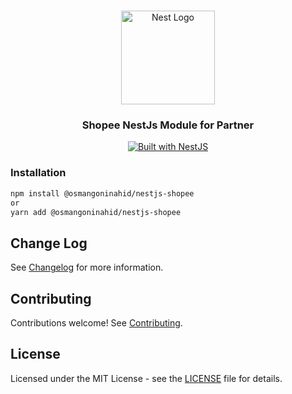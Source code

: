 <h1 align="center"></h1>

<div align="center">
  <a href="http://nestjs.com/" target="_blank">
    <img src="https://nestjs.com/img/logo_text.svg" width="150" alt="Nest Logo" />
  </a>
</div>

<h3 align="center">Shopee NestJs Module for Partner</h3>

<div align="center">
  <a href="https://nestjs.com" target="_blank">
    <img src="https://img.shields.io/badge/built%20with-NestJs-red.svg" alt="Built with NestJS">
  </a>
</div>

### Installation

```bash
npm install @osmangoninahid/nestjs-shopee
or
yarn add @osmangoninahid/nestjs-shopee
```

## Change Log

See [Changelog](CHANGELOG.md) for more information.

## Contributing

Contributions welcome! See [Contributing](CONTRIBUTING.md).


## License

Licensed under the MIT License - see the [LICENSE](LICENSE) file for details.